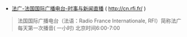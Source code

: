 
- [法广-法国国际广播电台-时事与新闻直播](http://cn.rfi.fr/) ( http://cn.rfi.fr/ )
> 法国国际广播电台（法语：Radio France Internationale, RFI）简称法广
> 每天第一次播音( 一小时) 北京时间6:00-7:00
